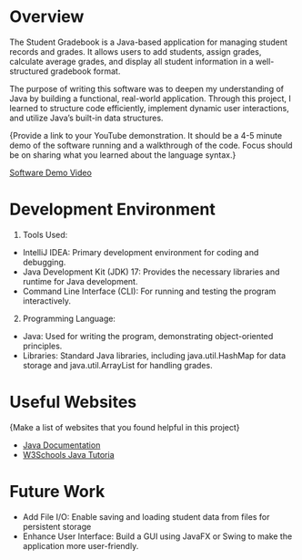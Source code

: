 # Overview

The Student Gradebook is a Java-based application for managing student records and grades. It allows users to add students, assign grades, calculate average grades, and display all student information in a well-structured gradebook format.

The purpose of writing this software was to deepen my understanding of Java by building a functional, real-world application. Through this project, I learned to structure code efficiently, implement dynamic user interactions, and utilize Java’s built-in data structures.

{Provide a link to your YouTube demonstration. It should be a 4-5 minute demo of the software running and a walkthrough of the code. Focus should be on sharing what you learned about the language syntax.}

[Software Demo Video](http://youtube.link.goes.here)

# Development Environment
1. Tools Used:

- IntelliJ IDEA: Primary development environment for coding and debugging.
- Java Development Kit (JDK) 17: Provides the necessary libraries and runtime for Java development.
- Command Line Interface (CLI): For running and testing the program interactively.
2. Programming Language:

- Java: Used for writing the program, demonstrating object-oriented principles.
- Libraries: Standard Java libraries, including java.util.HashMap for data storage and java.util.ArrayList for handling grades.


# Useful Websites

{Make a list of websites that you found helpful in this project}

- [Java Documentation](https://docs.oracle.com/javase/8/docs/)
- [W3Schools Java Tutoria](https://www.w3schools.com/java/)

# Future Work

- Add File I/O: Enable saving and loading student data from files for persistent storage
- Enhance User Interface: Build a GUI using JavaFX or Swing to make the application more user-friendly.


